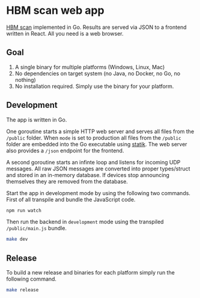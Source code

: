 
# HBM scan web app

[HBM scan](https://github.com/HBM/scan-spec) implemented in Go. Results are served via JSON to a frontend written in React. All you need is a web browser.

## Goal

1. A single binary for multiple platforms (Windows, Linux, Mac)
1. No dependencies on target system (no Java, no Docker, no Go, no nothing)
1. No installation required. Simply use the binary for your platform.

## Development

The app is written in Go.

One goroutine starts a simple HTTP web server and serves all files from the `/public` folder. When `mode` is set to production all files from the `/public` folder are embedded into the Go executable using [statik](https://github.com/rakyll/statik). The web server also provides a `/json` endpoint for the frontend.

A second goroutine starts an infinte loop and listens for incoming UDP messages. All raw JSON messages are converted into proper types/struct and stored in an in-memory database. If devices stop announcing themselves they are removed from the database.

Start the app in development mode by using the following two commands. First of all transpile and bundle the JavaScript code.

```sh
npm run watch
```

Then run the backend in `development` mode using the transpiled `/public/main.js` bundle.

```sh
make dev
```

## Release

To build a new release and binaries for each platform simply run the following command.

```sh
make release
```
